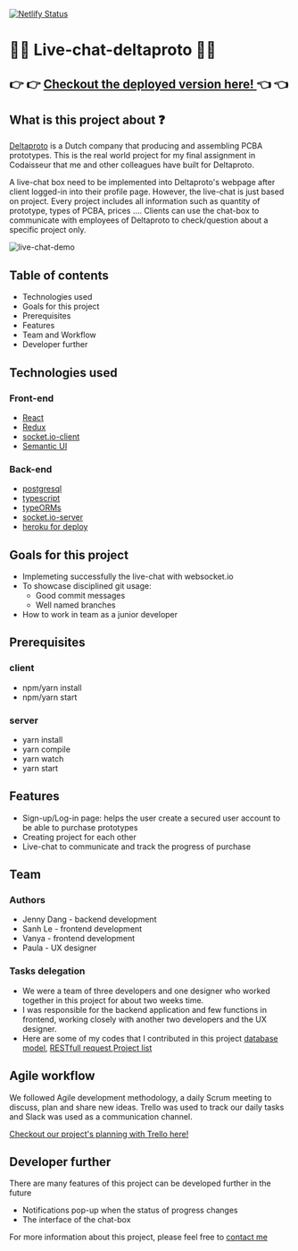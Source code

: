 [![Netlify Status](https://api.netlify.com/api/v1/badges/63f2f08b-217a-4d3c-b5f2-e72a8bef2b01/deploy-status)](https://app.netlify.com/sites/delta-client/deploys)

# :information_desk_person::information_desk_person: Live-chat-deltaproto :information_desk_person::information_desk_person:

## :point_right: :point_right: [Checkout the deployed version here! ](https://deltaproto.netlify.com/) :point_left: :point_left:

## What is this project about :question:

[Deltaproto](https://www.deltaproto.com/index.html?lang=en) is a Dutch company that producing and assembling PCBA prototypes. This is the real world project for my final assignment in Codaisseur that me and other colleagues have built for Deltaproto. 

A live-chat box need to be implemented into Deltaproto's webpage after client logged-in into their profile page. However, the live-chat is just based on project. Every project includes all information such as quantity of prototype, types of PCBA, prices .... Clients can use the chat-box to communicate with employees of Deltaproto to check/question about a specific project only. 

![live-chat-demo](https://github.com/jendang/live-chat-deltaproto)

## Table of contents

* Technologies used
* Goals for this project
* Prerequisites 
* Features
* Team and Workflow
* Developer further

## Technologies used

### Front-end

* [React](https://github.com/jendang/smart-brains-client/blob/master/create-react-app-docs)
* [Redux](https://redux.js.org/)
* [socket.io-client](https://socket.io/docs/client-api/)
* [Semantic UI](https://semantic-ui.com/)

### Back-end

* [postgresql](https://www.postgresql.org/)
* [typescript](https://www.typescriptlang.org/)
* [typeORMs](https://typeorm.io/#/)
* [socket.io-server](https://socket.io/docs/server-api/)
* [heroku for deploy](https://devcenter.heroku.com/articles/getting-started-with-nodejs)

## Goals for this project

* Implemeting successfully the live-chat with websocket.io
* To showcase disciplined git usage: 
    * Good commit messages
    * Well named branches
* How to work in team as a junior developer

## Prerequisites

### client
* npm/yarn install
* npm/yarn start

### server
* yarn install
* yarn compile
* yarn watch
* yarn start

## Features

* Sign-up/Log-in page: helps the user create a secured user account to be able to purchase prototypes
* Creating project for each other
* Live-chat to communicate and track the progress of purchase

## Team

### Authors

* Jenny Dang - backend development
* Sanh Le - frontend development
* Vanya - frontend development
* Paula - UX designer

### Tasks delegation

* We were a team of three developers and one designer who worked together in this project for about two weeks time. 
* I was responsible for the backend application and few functions in frontend, working closely with another two developers and the UX designer.
* Here are some of my codes that I contributed in this project [database model](https://github.com/jendang/live-chat-deltaproto/blob/master/server/src/messages/entity.ts), [RESTfull request](https://github.com/jendang/live-chat-deltaproto/blob/master/server/src/messages/controller.ts),[Project list](https://github.com/jendang/live-chat-deltaproto/blob/master/client/src/components/projects/ProjectsListContainer.js)


## Agile workflow 

We followed Agile development methodology, a daily Scrum meeting to discuss, plan and share new ideas. Trello was used to track our daily tasks and Slack was used as a communication channel.

[Checkout our project's planning with Trello here! ](https://trello.com/b/09T9QrvJ/deltaproto)

## Developer further

There are many features of this project can be developed further in the future

* Notifications pop-up when the status of progress changes
* The interface of the chat-box

For more information about this project, please feel free to [contact me](https://www.linkedin.com/in/jennydang/)








